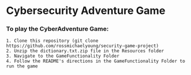 # Cybersecurity Adventure Game  

### To play the CyberAdventure Game: 
```
1. Clone this repository (git clone https://github.com/rossmichaelyoung/security-game-project)
2. Unzip the dictionary.txt.zip file in the Resources folder
3. Navigate to the GameFunctionality Folder
4. Follow the README's directions in the GameFunctionality Folder to run the game
```